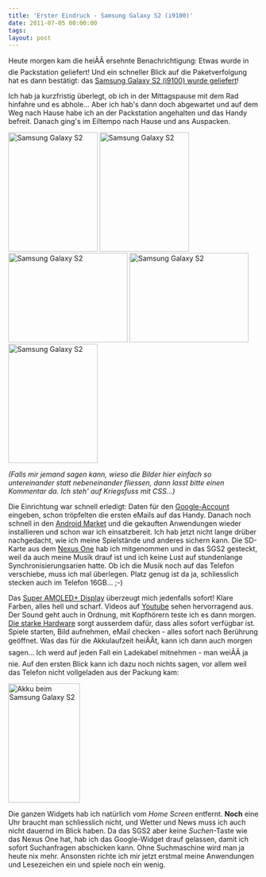 ```yaml
---
title: 'Erster Eindruck - Samsung Galaxy S2 (i9100)'
date: 2011-07-05 00:00:00 
tags: 
layout: post
---
```

<p>Heute morgen kam die heiÃÂ ersehnte Benachrichtigung: Etwas wurde in die Packstation geliefert! Und ein schneller Blick auf die Paketverfolgung hat es dann bestätigt: das <a href="http://blog.kopis.de/2011/06/25/samsung-galaxy-s2-i9100/">Samsung Galaxy S2 (i9100) wurde geliefert</a>!</p>

<p>Ich hab ja kurzfristig überlegt, ob ich in der Mittagspause mit dem Rad hinfahre und es abhole... Aber ich hab's dann doch abgewartet und auf dem Weg nach Hause habe ich an der Packstation angehalten und das Handy befreit. Danach ging's im Eiltempo nach Hause und ans Auspacken.</p>

<p><a href="http://www.flickr.com/photos/cringe/5905444472/" title="Samsung Galaxy S2 by cringe, on Flickr"><img src="http://farm7.static.flickr.com/6043/5905444472_373a9d048d_m.jpg" width="180" height="240" alt="Samsung Galaxy S2"></a>
<a href="http://www.flickr.com/photos/cringe/5904886049/" title="Samsung Galaxy S2 by cringe, on Flickr"><img src="http://farm6.static.flickr.com/5320/5904886049_438867c899_m.jpg" width="180" height="240" alt="Samsung Galaxy S2"></a>
<a href="http://www.flickr.com/photos/cringe/5905443672/" title="Samsung Galaxy S2 by cringe, on Flickr"><img src="http://farm7.static.flickr.com/6027/5905443672_c61e41bfaf_m.jpg" width="240" height="180" alt="Samsung Galaxy S2"></a>
<a href="http://www.flickr.com/photos/cringe/5904884915/" title="Samsung Galaxy S2 by cringe, on Flickr"><img src="http://farm6.static.flickr.com/5072/5904884915_f5ba8429d4_m.jpg" width="240" height="180" alt="Samsung Galaxy S2"></a>
<a href="http://www.flickr.com/photos/cringe/5904884603/" title="Samsung Galaxy S2 by cringe, on Flickr"><img src="http://farm6.static.flickr.com/5151/5904884603_c96f713f95_m.jpg" width="180" height="240" alt="Samsung Galaxy S2"></a></p>

<p><em>(Falls mir jemand sagen kann, wieso die Bilder hier einfach so untereinander statt nebeneinander fliessen, dann lasst bitte einen Kommentar da. Ich steh' auf Kriegsfuss mit CSS...)</em></p>

<p>Die Einrichtung war schnell erledigt: Daten für den <a href="https://www.google.com/accounts/ManageAccount">Google-Account</a> eingeben, schon tröpfelten die ersten eMails auf das Handy. Danach noch schnell in den <a href="https://market.android.com/">Android Market</a> und die gekauften Anwendungen wieder installieren und schon war ich einsatzbereit. Ich hab jetzt nicht lange drüber nachgedacht, wie ich meine Spielstände und anderes sichern kann. Die SD-Karte aus dem <a href="http://de.wikipedia.org/wiki/Nexus_One">Nexus One</a> hab ich mitgenommen und in das SGS2 gesteckt, weil da auch meine Musik drauf ist und ich keine Lust auf stundenlange Synchronisierungsarien hatte. Ob ich die Musik noch auf das Telefon verschiebe, muss ich mal überlegen. Platz genug ist da ja, schliesslich stecken auch im Telefon 16GB... ;-)</p>

<p>Das <a href="http://www.samsung.com/global/microsite/galaxys2/html/feature.html">Super AMOLED+ Display</a> überzeugt mich jedenfalls sofort! Klare Farben, alles hell und scharf. Videos auf <a href="http://youtube.de/">Youtube</a> sehen hervorragend aus. Der Sound geht auch in Ordnung, mit Kopfhörern teste ich es dann morgen. <a href="http://www.samsung.com/global/microsite/galaxys2/html/specification.html">Die starke Hardware</a> sorgt ausserdem dafür, dass alles sofort verfügbar ist. Spiele starten, Bild aufnehmen, eMail checken - alles sofort nach Berührung geöffnet. Was das für die Akkulaufzeit heiÃÂt, kann ich dann auch morgen sagen... Ich werd auf jeden Fall ein Ladekabel mitnehmen - man weiÃÂ ja nie. Auf den ersten Blick kann ich dazu noch nichts sagen, vor allem weil das Telefon nicht vollgeladen aus der Packung kam:</p>

<p><a href="http://www.flickr.com/photos/cringe/5905794264/" title="Akku beim Samsung Galaxy S2 by cringe, on Flickr"><img src="http://farm7.static.flickr.com/6010/5905794264_1b76d90cb9_m.jpg" width="144" height="240" alt="Akku beim Samsung Galaxy S2"></a></p>

<p>Die ganzen Widgets hab ich natürlich vom <em>Home Screen</em> entfernt. <strong>Noch</strong> eine Uhr braucht man schliesslich nicht, und Wetter und News muss ich auch nicht dauernd im Blick haben. Da das SGS2 aber keine <em>Suchen</em>-Taste wie das Nexus One hat, hab ich das Google-Widget drauf gelassen, damit ich sofort Suchanfragen abschicken kann. Ohne Suchmaschine wird man ja heute nix mehr. Ansonsten richte ich mir jetzt erstmal meine Anwendungen und Lesezeichen ein und spiele noch ein wenig.</p>
